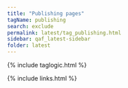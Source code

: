 ```yaml
---
title: "Publishing pages"
tagName: publishing
search: exclude
permalink: latest/tag_publishing.html
sidebar: qaf_latest-sidebar
folder: latest
---
```

{% include taglogic.html %}

{% include links.html %}
